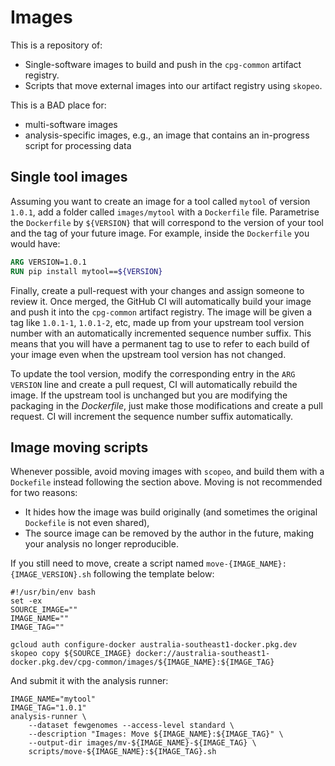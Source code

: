 # Images

This is a repository of:

- Single-software images to build and push in the `cpg-common` artifact registry.
- Scripts that move external images into our artifact registry using `skopeo`.

This is a BAD place for:

- multi-software images
- analysis-specific images, e.g., an image that contains an in-progress script for processing data

## Single tool images

Assuming you want to create an image for a tool called `mytool` of version `1.0.1`, add a folder called `images/mytool` with a `Dockerfile` file. Parametrise the `Dockerfile` by `${VERSION}` that will correspond to the version of your tool and the tag of your future image. For example, inside the `Dockerfile` you would have:

```Dockerfile
ARG VERSION=1.0.1
RUN pip install mytool==${VERSION}
```

Finally, create a pull-request with your changes and assign someone to review it. Once merged, the GitHub CI will automatically build your image and push it into the `cpg-common` artifact registry.
The image will be given a tag like `1.0.1-1`, `1.0.1-2`, etc, made up from your upstream tool version number with an automatically incremented sequence number suffix.
This means that you will have a permanent tag to use to refer to each build of your image even when the upstream tool version has not changed.

To update the tool version, modify the corresponding entry in the `ARG VERSION` line and create a pull request, CI will automatically rebuild the image.
If the upstream tool is unchanged but you are modifying the packaging in the _Dockerfile_, just make those modifications and create a pull request. CI will increment the sequence number suffix automatically.

## Image moving scripts

Whenever possible, avoid moving images with `scopeo`, and build them with a `Dockefile` instead following the section above. Moving is not recommended for two reasons:

- It hides how the image was build originally (and sometimes the original `Dockefile` is not even shared),
- The source image can be removed by the author in the future, making your analysis no longer reproducible.

If you still need to move, create a script named `move-{IMAGE_NAME}:{IMAGE_VERSION}.sh` following the template below:

```shell
#!/usr/bin/env bash
set -ex
SOURCE_IMAGE=""
IMAGE_NAME=""
IMAGE_TAG=""

gcloud auth configure-docker australia-southeast1-docker.pkg.dev
skopeo copy ${SOURCE_IMAGE} docker://australia-southeast1-docker.pkg.dev/cpg-common/images/${IMAGE_NAME}:${IMAGE_TAG}
```

And submit it with the analysis runner:

```shell
IMAGE_NAME="mytool"
IMAGE_TAG="1.0.1"
analysis-runner \
    --dataset fewgenomes --access-level standard \
    --description "Images: Move ${IMAGE_NAME}:${IMAGE_TAG}" \
    --output-dir images/mv-${IMAGE_NAME}-${IMAGE_TAG} \
    scripts/move-${IMAGE_NAME}:${IMAGE_TAG}.sh
```
